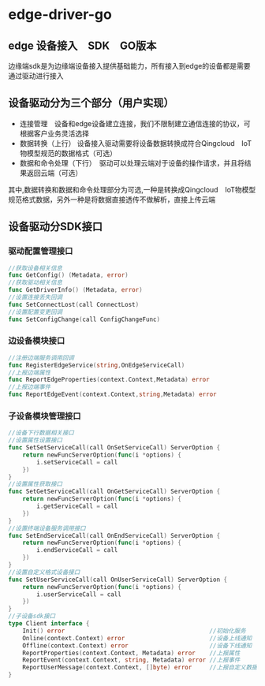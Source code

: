 # edge-driver-go

## edge 设备接入　SDK　GO版本
边缘端sdk是为边缘端设备接入提供基础能力，所有接入到edge的设备都是需要通过驱动进行接入

## 设备驱动分为三个部分（用户实现）
- 连接管理　设备和edge设备建立连接，我们不限制建立通信连接的协议，可根据客户业务灵活选择
- 数据转换（上行）  设备接入驱动需要将设备数据转换成符合Qingcloud　IoT物模型规范的数据格式（可选）
- 数据和命令处理（下行）　驱动可以处理云端对于设备的操作请求，并且将结果返回云端（可选）

其中,数据转换和数据和命令处理部分为可选,一种是转换成Qingcloud　IoT物模型规范格式数据，另外一种是将数据直接透传不做解析，直接上传云端

## 设备驱动分SDK接口
### 驱动配置管理接口
```go
//获取设备相关信息
func GetConfig() (Metadata, error)
//获取驱动相关信息
func GetDriverInfo() (Metadata, error)
//设置连接丢失回调
func SetConnectLost(call ConnectLost) 
//设置配置变更回调
func SetConfigChange(call ConfigChangeFunc) 

```
### 边设备模块接口
```go
//注册边端服务调用回调
func RegisterEdgeService(string,OnEdgeServiceCall)
//上报边端属性
func ReportEdgeProperties(context.Context,Metadata) error 
//上报边端事件
func ReportEdgeEvent(context.Context,string,Metadata) error
```
### 子设备模块管理接口
```go
//设备下行数据相关接口
//设置属性设置接口
func SetSetServiceCall(call OnSetServiceCall) ServerOption {
	return newFuncServerOption(func(i *options) {
		i.setServiceCall = call
	})
}
//设置属性获取接口
func SetGetServiceCall(call OnGetServiceCall) ServerOption {
	return newFuncServerOption(func(i *options) {
		i.getServiceCall = call
	})
}
//设置终端设备服务调用接口
func SetEndServiceCall(call OnEndServiceCall) ServerOption {
	return newFuncServerOption(func(i *options) {
		i.endServiceCall = call
	})
}
//设置自定义格式设备接口
func SetUserServiceCall(call OnUserServiceCall) ServerOption {
	return newFuncServerOption(func(i *options) {
		i.userServiceCall = call
	})
}
//子设备sdk接口
type Client interface {
	Init() error                                         //初始化服务
	Online(context.Context) error                        //设备上线通知
	Offline(context.Context) error                       //设备下线通知
	ReportProperties(context.Context, Metadata) error    //上报属性
	ReportEvent(context.Context, string, Metadata) error //上报事件
    ReportUserMessage(context.Context, []byte) error     //上报自定义数据
}
```